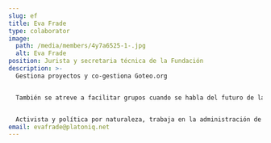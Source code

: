 ```yaml
---
slug: ef
title: Eva Frade
type: colaborator
image:
  path: /media/members/4y7a6525-1-.jpg
  alt: Eva Frade
position: Jurista y secretaria técnica de la Fundación
description: >-
  Gestiona proyectos y co-gestiona Goteo.org


  También se atreve a facilitar grupos cuando se habla del futuro de la democracia. 


  Activista y política por naturaleza, trabaja en la administración de la fundación y en su representación institucional.
email: evafrade@platoniq.net
---
```

